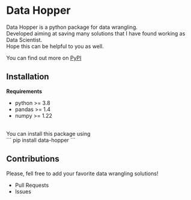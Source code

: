 # Data Hopper
Data Hopper is a python package for data wrangling.
<br>
Developed aiming at saving many solutions that I have found working as Data Scientist.
<br>
Hope this can be helpful to you as well.

You can find out more on [PyPI](https://pypi.org/project/data-hopper/)

## Installation
**Requirements**
  - python >= 3.8
  - pandas >= 1.4
  - numpy >= 1.22
<br>
You can install this package using
<br>
```
pip install data-hopper
```

## Contributions
Please, fell free to add your favorite data wrangling solutions!
- Pull Requests
- Issues
